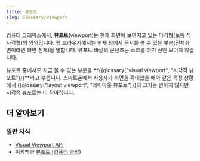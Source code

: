 ```yaml
---
title: 뷰포트
slug: Glossary/Viewport
---
```

컴퓨터 그래픽스에서, **뷰포트**(viewport)는 현재 화면에 보여지고 있는 다각형(보통 직사각형)의 영역입니다. 웹 브라우저에서는 현재 창에서 문서를 볼 수 있는 부분(전체화면이라면 화면 전체)을 말합니다. 뷰포트 바깥의 콘텐츠는 스크롤 하기 전엔 보이지 않습니다.

뷰포트 중에서도 지금 볼 수 있는 부분을 **{{glossary("visual viewport", "시각적 뷰포트")}}**라고 부릅니다. 스마트폰에서 사용자가 화면을 확대했을 때와 같은 특정 상황에서 {{glossary("layout viewport", "레이아웃 뷰포트")}}의 크기는 변하지 않지만 시각적 뷰포트는 더 작아집니다.

## 더 알아보기

### 일반 지식

- [Visual Viewport API](/ko/docs/Web/API/Visual_Viewport_API)
- 위키백과 [뷰포트 (컴퓨터 과학)](<https://ko.wikipedia.org/wiki/%EB%B7%B0%ED%8F%AC%ED%8A%B8_(%EC%BB%B4%ED%93%A8%ED%84%B0_%EA%B3%BC%ED%95%99)>)
